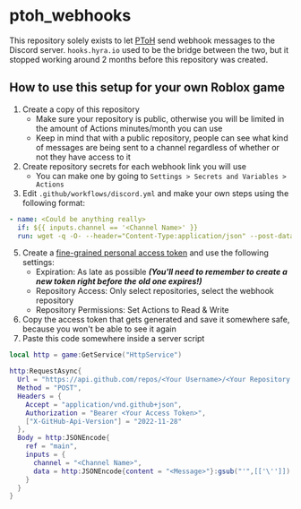 # ptoh_webhooks
This repository solely exists to let [PToH](https://www.roblox.com/games/7593639579/) send webhook messages to the Discord server.
`hooks.hyra.io` used to be the bridge between the two, but it stopped working around 2 months before this repository was created.

## How to use this setup for your own Roblox game
1. Create a copy of this repository
   - Make sure your repository is public, otherwise you will be limited in the amount of Actions minutes/month you can use
   - Keep in mind that with a public repository, people can see what kind of messages are being sent to a channel regardless of whether or not they have access to it
3. Create repository secrets for each webhook link you will use
   - You can make one by going to `Settings > Secrets and Variables > Actions`
4. Edit `.github/workflows/discord.yml` and make your own steps using the following format:
```yml
- name: <Could be anything really>
  if: ${{ inputs.channel == '<Channel Name>' }}
  run: wget -q -O- --header="Content-Type:application/json" --post-data='${{ inputs.data }}' ${{ secrets.<The Secret's Name> }}
```
5. Create a [fine-grained personal access token](https://github.com/settings/tokens?type=beta) and use the following settings:
   - Expiration: As late as possible ***(You'll need to remember to create a new token right before the old one expires!)***
   - Repository Access: Only select repositories, select the webhook repository
   - Repository Permissions: Set Actions to Read & Write
6. Copy the access token that gets generated and save it somewhere safe, because you won't be able to see it again
7. Paste this code somewhere inside a server script
```lua
local http = game:GetService("HttpService")

http:RequestAsync{
  Url = "https://api.github.com/repos/<Your Username>/<Your Repository Name>/actions/workflows/discord.yml/dispatches",
  Method = "POST",
  Headers = {
    Accept = "application/vnd.github+json",
    Authorization = "Bearer <Your Access Token>",
    ["X-GitHub-Api-Version"] = "2022-11-28"
  },
  Body = http:JSONEncode{
    ref = "main",
    inputs = {
      channel = "<Channel Name>",
      data = http:JSONEncode{content = "<Message>"}:gsub("'",[['\'']])
    }
  }
}
```
